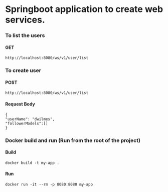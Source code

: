# Springboot application to create web services.

### To list the users
#### GET
```
http://localhost:8080/ws/v1/user/list
```

### To create user
#### POST
```
http://localhost:8080/ws/v1/user/list
```
#### Request Body
```
{
"userName": "dwilmes",
"followerModels":[]
}
```
### Docker build and run (Run from the root of the project)

#### Build
```
docker build -t my-app .
```
#### Run
```
docker run -it --rm -p 8080:8080 my-app
```